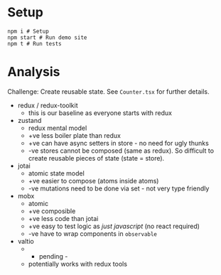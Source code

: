 # Setup
```
npm i # Setup
npm start # Run demo site
npm t # Run tests
```

# Analysis

Challenge: Create reusable state. See `Counter.tsx` for further details.

* redux / redux-toolkit
  * this is our baseline as everyone starts with redux
* zustand
  * redux mental model
  * +ve less boiler plate than redux
  * +ve can have async setters in store - no need for ugly thunks
  * -ve stores cannot be composed (same as redux). So difficult to create reusable pieces of state (state = store).
* jotai
  * atomic state model
  * +ve easier to compose (atoms inside atoms)
  * -ve mutations need to be done via set - not very type friendly
* mobx
  * atomic 
  * +ve composible
  * +ve less code than jotai
  * +ve easy to test logic as _just javascript_ (no react required)
  * -ve have to wrap components in `observable`
* valtio
  * - pending -
  * potentially works with redux tools
